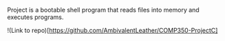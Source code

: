Project is a bootable shell program that reads files into memory and executes programs.

!(Link to repo)[https://github.com/AmbivalentLeather/COMP350-ProjectC] 


